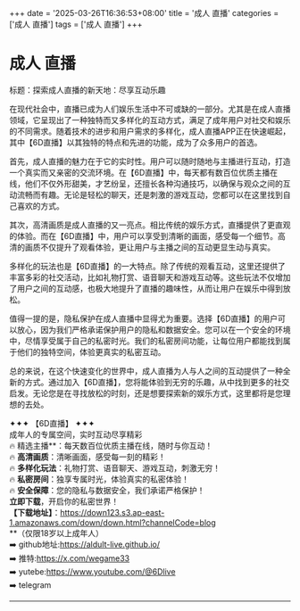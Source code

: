 +++
date = '2025-03-26T16:36:53+08:00'
title = '成人 直播'
categories = ['成人 直播']
tags = ['成人 直播']
+++

# 成人 直播

标题：探索成人直播的新天地：尽享互动乐趣

在现代社会中，直播已成为人们娱乐生活中不可或缺的一部分。尤其是在成人直播领域，它呈现出了一种独特而又多样化的互动方式，满足了成年用户对社交和娱乐的不同需求。随着技术的进步和用户需求的多样化，成人直播APP正在快速崛起，其中【6D直播】以其独特的特点和先进的功能，成为了众多用户的首选。

首先，成人直播的魅力在于它的实时性。用户可以随时随地与主播进行互动，打造一个真实而又亲密的交流环境。在【6D直播】中，每天都有数百位优质主播在线，他们不仅外形甜美，才艺纷呈，还擅长各种沟通技巧，以确保与观众之间的互动流畅而有趣。无论是轻松的聊天，还是刺激的游戏互动，您都可以在这里找到自己喜欢的方式。

其次，高清画质是成人直播的又一亮点。相比传统的娱乐方式，直播提供了更直观的体验。而在【6D直播】中，用户可以享受到清晰的画面，感受每一个细节。高清的画质不仅提升了观看体验，更让用户与主播之间的互动更显生动与真实。

多样化的玩法也是【6D直播】的一大特点。除了传统的观看互动，这里还提供了丰富多彩的社交活动，比如礼物打赏、语音聊天和游戏互动等。这些玩法不仅增加了用户之间的互动感，也极大地提升了直播的趣味性，从而让用户在娱乐中得到放松。

值得一提的是，隐私保护在成人直播中显得尤为重要。选择【6D直播】的用户可以放心，因为我们严格承诺保护用户的隐私和数据安全。您可以在一个安全的环境中，尽情享受属于自己的私密时光。我们的私密房间功能，让每位用户都能找到属于他们的独特空间，体验更真实的私密互动。

总的来说，在这个快速变化的世界中，成人直播为人与人之间的互动提供了一种全新的方式。通过加入【6D直播】，您将能体验到无穷的乐趣，从中找到更多的社交启发。无论您是在寻找放松的时刻，还是想要探索新的娱乐方式，这里都将是您理想的去处。

✦✦✦ 【6D直播】 ✦✦✦  
成年人的专属空间，实时互动尽享精彩  
🔥 精选主播**：每天数百位优质主播在线，随时与你互动！  
🔥 **高清画质**：清晰画面，感受每一刻的精彩！  
🔥 **多样化玩法**：礼物打赏、语音聊天、游戏互动，刺激无穷！  
🔥 **私密房间**：独享专属时光，体验真实的私密体验！  
🔥 **安全保障**：您的隐私与数据安全，我们承诺严格保护！  
**立即下载**，开启你的私密世界！  
**【下载地址】**：https://down123.s3.ap-east-1.amazonaws.com/down/down.html?channelCode=blog  
**（仅限18岁以上成年人）  
➡️ github地址:https://aldult-live.github.io/  
➡️ 推特:https://x.com/wegame33  
➡️ yutebe:https://www.youtube.com/@6Dlive  
➡️ telegram  

---

